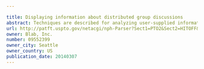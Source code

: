 ```yaml
---

title: Displaying information about distributed group discussions
abstract: Techniques are described for analyzing user-supplied information, including to predict future aspects of additional information that will be supplied by users. The analyzed information may include distributed group discussions involving numerous users and occurring via user comments and other content items supplied to social networking site(s) and/or other computer-accessible sites. The techniques further include displaying information to users about analyzed and/or predicted information for one or more categories and/or topics or other attributes, to reflect corresponding constituent content items for those categories/topics/attributes for one or more time periods—the information display may further occur in a real-time or near-real-time manner with respect to corresponding events or activities to which the information corresponds (such as within seconds, minutes or hours), and may display information about total quantity of constituent content items, rate of change in total quantity, aggregate sentiment, etc.
url: http://patft.uspto.gov/netacgi/nph-Parser?Sect1=PTO2&Sect2=HITOFF&p=1&u=%2Fnetahtml%2FPTO%2Fsearch-adv.htm&r=1&f=G&l=50&d=PALL&S1=09552399&OS=09552399&RS=09552399
owner: Blab, Inc.
number: 09552399
owner_city: Seattle
owner_country: US
publication_date: 20140307
---
```

